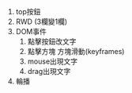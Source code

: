 1. top按鈕
2. RWD (3欄變1欄)
3. DOM事件
   1. 點擊按鈕改文字
   2. 點擊方塊 方塊滑動(keyframes)
   3. mouse出現文字
   4. drag出現文字
4. 輪播